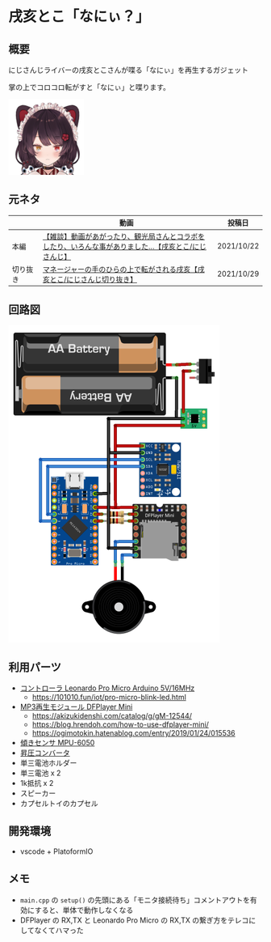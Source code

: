 ﻿# 戌亥とこ「なにぃ？」

## 概要

にじさんじライバーの戌亥とこさんが喋る「なにぃ」を再生するガジェット

掌の上でコロコロ転がすと「なにぃ」と喋ります。

![戌亥とこ](./docs/face.png)


## 元ネタ

| | 動画 | 投稿日 |
|-|-|-|
| 本編 | [【雑談】動画があがったり、観光局さんとコラボをしたり、いろんな事がありました…【戌亥とこ/にじさんじ】](https://www.youtube.com/watch?v=u8dpY2zJ7hs) | 2021/10/22 |
| 切り抜き　| [マネージャーの手のひらの上で転がされる戌亥【戌亥とこ/にじさんじ切り抜き】](https://www.youtube.com/watch?v=UtjnC_IlBU4) | 2021/10/29 |

## 回路図

![回路図](./docs/circuit.png)

## 利用パーツ

* [コントローラ Leonardo Pro Micro Arduino 5V/16MHz](http://www.hiletgo.com/ProductDetail/1971174.html)
  * https://101010.fun/iot/pro-micro-blink-led.html
* [MP3再生モジュール DFPlayer Mini](https://wiki.dfrobot.com/DFPlayer_Mini_SKU_DFR0299)
  * https://akizukidenshi.com/catalog/g/gM-12544/
  * https://blog.hrendoh.com/how-to-use-dfplayer-mini/
  * https://ogimotokin.hatenablog.com/entry/2019/01/24/015536
* [傾きセンサ MPU-6050](https://www.amazon.co.jp/ps61003-MPU-6050-%E4%BD%BF%E7%94%A8-%EF%BC%93%E8%BB%B8%E3%82%B8%E3%83%A3%E3%82%A4%E3%83%AD%E3%82%B9%E3%82%B3%E3%83%BC%E3%83%97%E3%83%BB%EF%BC%93%E8%BB%B8%E5%8A%A0%E9%80%9F%E5%BA%A6%E3%82%BB%E3%83%B3%E3%82%B5%E3%83%BC-%E3%83%A2%E3%82%B8%E3%83%A5%E3%83%BC%E3%83%AB/dp/B008BOPN40)
* [昇圧コンバータ](https://www.amazon.co.jp/gp/product/B08WRPM1ZD/ref=ppx_yo_dt_b_asin_title_o01_s00?ie=UTF8&psc=1)
* 単三電池ホルダー
* 単三電池 x 2
* 1k抵抗 x 2
* スピーカー
* カプセルトイのカプセル

## 開発環境

* vscode + PlatoformIO

## メモ

* `main.cpp` の `setup()` の先頭にある「モニタ接続待ち」コメントアウトを有効にすると、単体で動作しなくなる
* DFPlayer の RX,TX と Leonardo Pro Micro の RX,TX の繋ぎ方をテレコにしてなくてハマった
